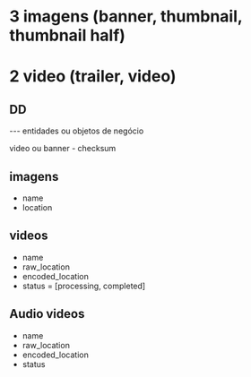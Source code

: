 # 3 imagens (banner, thumbnail, thumbnail half)

# 2 video (trailer, video)

## DD

--- entidades ou objetos de negócio

video ou banner - checksum

## imagens

- name
- location

## videos

- name
- raw_location
- encoded_location
- status = [processing, completed]


## Audio videos
 - name
 - raw_location
 - encoded_location
 - status 